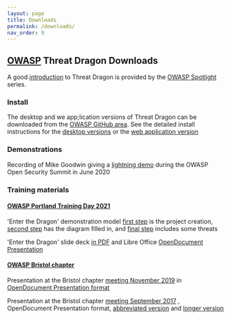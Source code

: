 ```yaml
---
layout: page
title: Downloads
permalink: /downloads/
nav_order: 9
---
```


## [OWASP](https://www.owasp.org) Threat Dragon Downloads

A good [introduction](https://www.youtube.com/watch?v=hUOAoc6QGJo) to Threat Dragon is provided by
the [OWASP Spotlight](https://www.youtube.com/playlist?list=PLUKo5k_oSrfOTl27gUmk2o-NBKvkTGw0T) series.

### Install
The desktop and we app;lication versions of Threat Dragon can be downloaded from the
[OWASP GitHub area](https://github.com/OWASP/threat-dragon/releases).
See the detailed install instructions for the [desktop versions](/install-desktop/)
or the [web application version](/install-webapp/)

### Demonstrations
Recording of Mike Goodwin giving a
[lightning demo](https://youtu.be/n6JGcZGFq5o) during the OWASP Open Security Summit in June 2020

### Training materials

#### [OWASP Portland Training Day 2021](https://owasp.org/www-revent-portland-training-day/)
'Enter the Dragon' demonstration model
[first step](/public/downloads/enter-the-dragon-1.json) is the project creation,
[second step](/public/downloads/enter-the-dragon-2.json) has the diagram filled in,
and [final step](/public/downloads/enter-the-dragon-3.json) includes some threats

'Enter the Dragon' slide deck [in PDF](/public/downloads/enter-the-dragon.pdf)
and Libre Office [OpenDocument Presentation](/public/downloads/enter-the-dragon.odp)

#### [OWASP Bristol chapter](https://owasp.org/www-chapter-bristol-uk/)
Presentation at the Bristol chapter [meeting November 2019](https://www.meetup.com/OWASP-Bristol/events/261525682/)
in [OpenDocument Presentation format](/public/downloads/OWASP_threat_dragon.odp)

Presentation at the Bristol chapter [meeting September 2017](https://www.meetup.com/OWASP-Bristol/events/240114497/)
, OpenDocument Presentation format,
[abbreviated version](/public/downloads/OWASP_introduction_threat_modeling_short.odp)
and [longer version](/public/downloads/OWASP_introduction_threat_modeling.odp)
